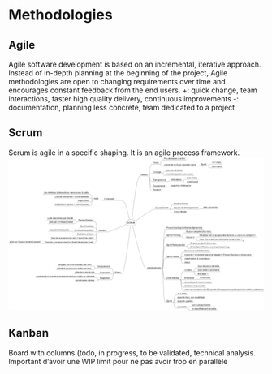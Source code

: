 # Methodologies

## Agile

Agile software development is based on an incremental, iterative approach. Instead of in-depth planning at the beginning of the project, Agile methodologies are open to changing requirements over time and encourages constant feedback from the end users.
+: quick change, team interactions, faster high quality delivery, continuous improvements
-: documentation, planning less concrete, team dedicated to a project

## Scrum

Scrum is agile in a specific shaping. It is an agile process framework.
![Scrum mindmap](images/SCRUM.png)

## Kanban

Board with columns (todo, in progress, to be validated, technical analysis. Important d’avoir une WIP limit pour ne pas avoir trop en parallèle
